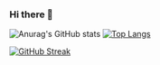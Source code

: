 ### Hi there 👋

<!--
**Mason130/Mason130** is a ✨ _special_ ✨ repository because its `README.md` (this file) appears on your GitHub profile.

Here are some ideas to get you started:

- 🔭 I’m currently working on ...
- 🌱 I’m currently learning ...
- 👯 I’m looking to collaborate on ...
- 🤔 I’m looking for help with ...
- 💬 Ask me about ...
- 📫 How to reach me: ...
- 😄 Pronouns: ...
- ⚡ Fun fact: ...
-->

![Anurag's GitHub stats](https://github-readme-stats.vercel.app/api?username=mason130&count_private=true&show_icons=true&theme=dracula)
[![Top Langs](https://github-readme-stats.vercel.app/api/top-langs/?username=mason130&layout=compact)](https://github.com/anuraghazra/github-readme-stats)

[![GitHub Streak](https://github-readme-streak-stats.herokuapp.com/?user=mason130&theme=dark)](https://git.io/streak-stats)
